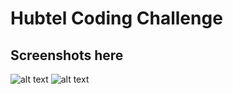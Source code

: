 # Hubtel Coding Challenge


## Screenshots here

![alt text](https://github.com/darkomike/hubtel-coding-challenge-repo/blob/main/final%20wotk%20one.png?raw=true)
![alt text](https://github.com/darkomike/hubtel-coding-challenge-repo/blob/main/final%20wotk%20two.png?raw=true)